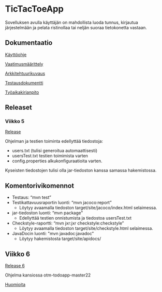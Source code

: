 # TicTacToeApp
Sovelluksen avulla käyttäjän on mahdollista luoda tunnus, kirjautua järjestelmään ja pelata ristinollaa tai neljän suoraa tietokonetta vastaan.

## Dokumentaatio

[Käyttöohje](https://github.com/ntgf/ot-harjoitustyo/blob/master/dokumentaatio/kayttoohje.md)

[Vaatimusmäärittely](https://github.com/ntgf/ot-harjoitustyo/blob/master/dokumentaatio/maarittelydokumentti.md)

[Arkkitehtuurikuvaus](https://github.com/ntgf/ot-harjoitustyo/blob/master/dokumentaatio/arkkitehtuuri.md)

[Testausdokumentti](https://github.com/ntgf/ot-harjoitustyo/blob/master/dokumentaatio/testausdokumentti.md)

[Työaikakirjanpito](https://github.com/ntgf/ot-harjoitustyo/blob/master/dokumentaatio/tyoaikakirjanpito.md)

## Releaset

### Viikko 5

[Release](https://github.com/ntgf/ot-harjoitustyo/releases/tag/viikko5)

Ohjelman ja testien toiminta edellyttää tiedostoja:

- users.txt (tulisi generoitua automaattisesti)
- usersTest.txt testien toimimista varten
- config.properties alkukonfiguraatioita varten.

Kyseisten tiedostojen tulisi olla jar-tiedoston kanssa samassa hakemistossa.

## Komentorivikomennot

- Testaus: “mvn test”
- Testikattavuusraportin luonti: “mvn jacoco:report”
  - Löytyy avaamalla tiedoston target/site/jacoco/index.html selaimessa.
- jar-tiedoston luonti: “mvn package"
  - Edellyttää testien onnistumista ja tiedostoa usersTest.txt
- Checkstyle-raportti: “mvn jxr:jxr checkstyle:checkstyle”
  - Löytyy avaamalla tiedoston target/site/checkstyle.html selaimessa.
- JavaDocin luonti: "mvn javadoc:javadoc"
  - Löytyy hakemistosta target/site/apidocs/

## Viikko 6

[Release 6](https://github.com/ntgf/ot-harjoitustyo/releases/tag/Viikko6.1)

Ohjelma kansiossa otm-todoapp-master22

[Huomioita](https://github.com/ntgf/ot-harjoitustyo/blob/master/dokumentaatio/viikko6.txt)
